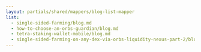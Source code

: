 ```yaml
---
layout: partials/shared/mappers/blog-list-mapper
list:
  - single-sided-farming/blog.md
  - how-to-choose-an-orbs-guardian/blog.md
  - tetra-staking-wallet-mobile/blog.md
  - single-sided-farming-on-any-dex-via-orbs-liquidity-nexus-part-2/blog.md
---
```


